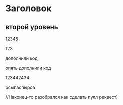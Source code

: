# Заголовок

## второй уровень

12345

123

дополнили код

опять дополнили код

123442434

рсыпаспыроа


//Наконец-то разобрался как сделать пулл реквест) 
